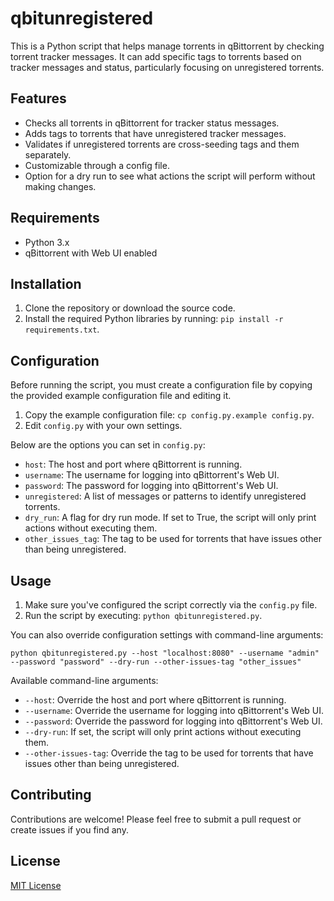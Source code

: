 # qbitunregistered

This is a Python script that helps manage torrents in qBittorrent by checking torrent tracker messages. It can add specific tags to torrents based on tracker messages and status, particularly focusing on unregistered torrents.

## Features

- Checks all torrents in qBittorrent for tracker status messages.
- Adds tags to torrents that have unregistered tracker messages.
- Validates if unregistered torrents are cross-seeding tags and them separately.
- Customizable through a config file.
- Option for a dry run to see what actions the script will perform without making changes.

## Requirements

- Python 3.x
- qBittorrent with Web UI enabled

## Installation

1. Clone the repository or download the source code.
2. Install the required Python libraries by running: `pip install -r requirements.txt`.

## Configuration

Before running the script, you must create a configuration file by copying the provided example configuration file and editing it.

1. Copy the example configuration file: `cp config.py.example config.py`.
2. Edit `config.py` with your own settings.

Below are the options you can set in `config.py`:

- `host`: The host and port where qBittorrent is running.
- `username`: The username for logging into qBittorrent's Web UI.
- `password`: The password for logging into qBittorrent's Web UI.
- `unregistered`: A list of messages or patterns to identify unregistered torrents.
- `dry_run`: A flag for dry run mode. If set to True, the script will only print actions without executing them.
- `other_issues_tag`: The tag to be used for torrents that have issues other than being unregistered.

## Usage

1. Make sure you've configured the script correctly via the `config.py` file.
2. Run the script by executing: `python qbitunregistered.py`.

You can also override configuration settings with command-line arguments:

`python qbitunregistered.py --host "localhost:8080" --username "admin" --password "password" --dry-run --other-issues-tag "other_issues"`

Available command-line arguments:

- `--host`: Override the host and port where qBittorrent is running.
- `--username`: Override the username for logging into qBittorrent's Web UI.
- `--password`: Override the password for logging into qBittorrent's Web UI.
- `--dry-run`: If set, the script will only print actions without executing them.
- `--other-issues-tag`: Override the tag to be used for torrents that have issues other than being unregistered.

## Contributing

Contributions are welcome! Please feel free to submit a pull request or create issues if you find any.

## License

[MIT License](LICENSE)
